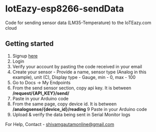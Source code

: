 # IotEazy-esp8266-sendData
Code for sending sensor data (LM35-Temperature) to the IoTEazy.com cloud

## Getting started
1. Signup [here](https://ioteazy.com/register)
2. Login
3. Verify your account by pasting the code received in your email
4. Create your sensor - Provide a name, sensor type (Analog in this example), unit (C), Display type - Gauge, min - 0, max - 100
5. Go to Docs -> My Endpoints
6. From the send sensor section, copy api key. It is between **/request/{API_KEY}/send/**
7. Paste in your Arduino code
8. From the same page, copy device id. It is between **/analogsense/{device_id}/reading**
9 Paste in your Arduino code
10. Upload & verify the data being sent in Serial Monitor logs

For Help, Contact - shivamgautamonline@gmail.com
